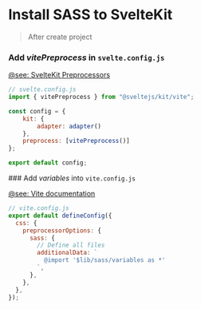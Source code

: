 # Install SASS to SvelteKit

> After create project

### Add _vitePreprocess_ in `svelte.config.js`

[@see: SvelteKit Preprocessors](https://kit.svelte.dev/docs/integrations#preprocessors-vitepreprocess)

```js
// svelte.config.js
import { vitePreprocess } from "@sveltejs/kit/vite";

const config = {
    kit: {
        adapter: adapter()
    },
    preprocess: [vitePreprocess()]
};

export default config;
```

### Add _variables_ into `vite.config.js`

[@see: Vite documentation](https://vitejs.dev/config/shared-options.html#css-preprocessoroptions)

```js
// vite.config.js
export default defineConfig({
  css: {
    preprocessorOptions: {
      sass: {
        // Define all files
        additionalData: `
          @import '$lib/sass/variables as *'
        `,
      },
    },
  },
});
```
